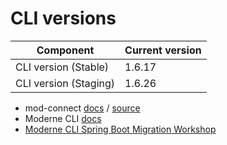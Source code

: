 # CLI versions

| Component                             | Current version |
| ------------------------------------- | --------------- |
| CLI version (Stable)                  | 1.6.17          |
| CLI version (Staging)                 | 1.6.26           |

* mod-connect [docs](https://moderneinc.github.io/mod-connect/) / [source](https://github.com/moderneinc/mod-connect)
* Moderne CLI [docs](https://moderneinc.github.io/moderne-cli/)
* [Moderne CLI Spring Boot Migration Workshop](https://moderneinc.github.io/springboot-migration-workshop/docs/moderne-cli/)
